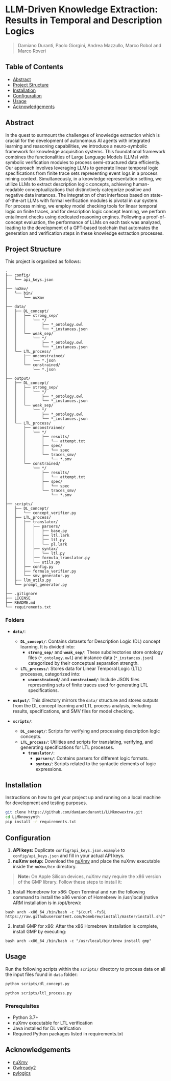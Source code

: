 # LLM-Driven Knowledge Extraction: Results in Temporal and Description Logics

> Damiano Duranti, Paolo Giorgini, Andrea Mazzullo, Marco Robol and Marco Roveri

## Table of Contents

- [Abstract](#abstract)
- [Project Structure](#project-structure)
- [Installation](#installation)
- [Configuration](#configuration)
- [Usage](#usage)
- [Acknowledgements](#acknowledgements)

## Abstract

In the quest to surmount the challenges of knowledge extraction which is crucial for the development of autonomous AI agents with integrated learning and reasoning capabilities, we introduce a neuro-symbolic framework for knowledge acquisition systems. This foundational framework combines the functionalities of Large Language Models (LLMs) with symbolic verification modules to process semi-structured data efficiently. Our approach involves leveraging LLMs to generate linear temporal logic specifications from finite trace sets representing event logs in a process mining context. Simultaneously, in a knowledge representation setting, we utilize LLMs to extract description logic concepts, achieving human-readable conceptualizations that distinctively categorize positive and negative data instances. The integration of chat interfaces based on state-of-the-art LLMs with formal verification modules is pivotal in our system. For process mining, we employ model checking tools for linear temporal logic on finite traces, and for description logic concept learning, we perform entailment checks using dedicated reasoning engines. Following a proof-of-concept evaluation, the performance of LLMs on each task was analyzed, leading to the development of a GPT-based toolchain that automates the generation and verification steps in these knowledge extraction processes.

## Project Structure

This project is organized as follows:

```text
.
├── config/
│   └── api_keys.json
│
├── nuXmv/
│   └── bin/
│       └── nuXmv
│
├── data/
│   ├── DL_concept/
│   │   ├── strong_sep/
│   │   │   └── */
│   │   │       ├── *_ontology.owl
│   │   │       └── *_instances.json
│   │   └── weak_sep/
│   │       └── */
│   │           ├── *_ontology.owl
│   │           └── *_instances.json
│   └── LTL_process/
│       ├── unconstrained/
│       │   └── *.json
│       └── constrained/
│           └── *.json
│
├── output/
│   ├── DL_concept/
│   │   ├── strong_sep/
│   │   │   └── */
│   │   │       ├── *_ontology.owl
│   │   │       └── *_instances.json
│   │   └── weak_sep/
│   │       └── */
│   │           ├── *_ontology.owl
│   │           └── *_instances.json
│   └── LTL_process/
│       ├── unconstrained/
│       │   └── */
│       │       ├── results/
│       │       │   └── attempt.txt
│       │       ├── spec/
│       │       │   └── spec
│       │       └── traces_smv/
│       │           └── *.smv
│       └── constrained/
│           └── */
│               ├── results/
│               │   └── attempt.txt
│               ├── spec/
│               │   └── spec
│               └── traces_smv/
│                   └── *.smv
│
├── scripts/
│   ├── DL_concept/
│   │   └── concept_verifier.py
│   ├── LTL_process/
│   │   ├── translator/
│   │   │   ├── parsers/
│   │   │   │   ├── base.py
│   │   │   │   ├── ltl.lark
│   │   │   │   ├── ltl.py
│   │   │   │   └── pl.lark
│   │   │   ├── syntax/
│   │   │   │   └── ltl.py
│   │   │   ├── formula_translator.py
│   │   │   └── utils.py
│   │   ├── config.py
│   │   ├── formula_verifier.py
│   │   └── smv_generator.py
│   ├── llm_utils.py
│   └── prompt_generator.py
│
├── .gitignore
├── LICENSE
├── README.md
└── requirements.txt
```

### Folders

- **`data/`**:
  - **`DL_concept/`**: Contains datasets for Description Logic (DL) concept learning. It is divided into:
    - **`strong_sep/`** and **`weak_sep/`**: These subdirectories store ontology files (`*_ontology.owl`) and instance data (`*_instances.json`) categorized by their conceptual separation strength.
  - **`LTL_process/`**: Stores data for Linear Temporal Logic (LTL) processes, categorized into:
    - **`unconstrained/`** and **`constrained/`**: Include JSON files representing sets of finite traces used for generating LTL specifications.

- **`output/`**: This directory mirrors the `data/` structure and stores outputs from the DL concept learning and LTL process analysis, including results, specifications, and SMV files for model checking.

- **`scripts/`**:
  - **`DL_concept/`**: Scripts for verifying and processing description logic concepts.
  - **`LTL_process/`**: Utilities and scripts for translating, verifying, and generating specifications for LTL processes.
    - **`translator/`**:
      - **`parsers/`**: Contains parsers for different logic formats.
      - **`syntax/`**: Scripts related to the syntactic elements of logic expressions.

## Installation

Instructions on how to get your project up and running on a local machine for development and testing purposes.

```bash
git clone https://github.com/damianoduranti/LLMknowextra.git
cd LLMknowsynth
pip install -r requirements.txt
```

## Configuration

1. **API keys:** Duplicate ```config/api_keys.json.example``` to ```config/api_keys.json``` and fill in your actual API keys.
2. **nuXmv setup:** Download the [nuXmv](https://nuxmv.fbk.eu/) and place the nuXmv executable inside the ```nuXmv/bin``` directory.

> **Note:** On Apple Silicon devices, nuXmv may require the x86 version of the GMP library. Follow these steps to install it:
1. Install Homebrew for x86:
Open Terminal and run the following command to install the x86 version of Homebrew in /usr/local (native ARM installation is in /opt/brew):
```
bash arch -x86_64 /bin/bash -c "$(curl -fsSL https://raw.githubusercontent.com/Homebrew/install/master/install.sh)"
```
2. Install GMP for x86:
After the x86 Homebrew installation is complete, install GMP by executing:
```
bash arch -x86_64 /bin/bash -c "/usr/local/bin/brew install gmp"
```

## Usage

Run the following scripts within the ```scripts/``` directory to process data on all the input files found in ```data``` folder:

```bash
python scripts/dl_concept.py
```

```bash
python scripts/ltl_process.py
```

### Prerequisites

- Python 3.7+
- nuXmv executable for LTL verification
- Java installed for DL verification
- Required Python packages listed in requirements.txt

## Acknowledgements

- [nuXmv](https://nuxmv.fbk.eu/)
- [Owlready2](https://github.com/pwin/owlready2)
- [pylogics](https://github.com/whitemech/pylogics)
